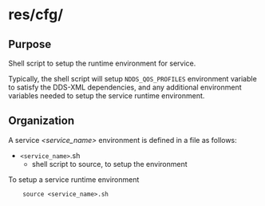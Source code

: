 # res/cfg/

## Purpose

Shell script to setup the runtime environment for service.

Typically, the shell script will setup `NDDS_QOS_PROFILES` environment 
variable to satisfy the DDS-XML dependencies, and any additional environment
variables needed to setup the service runtime environment.


## Organization

A service *<service_name>* environment is defined in a file as follows:

 - `<service_name>`.sh
   - shell script to source, to setup the environment

To setup a service runtime environment

        source <service_name>.sh


